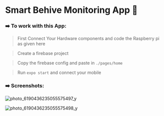 # Smart Behive Monitoring App 🐝
  
### ➡️ To work with this App:
> First Connect Your Hardware components and code the Raspberry pi as given here []()

> Create a firebase project 

> Copy the firebase config and paste in `./pages/home`

> Run `expo start` and connect your mobile

### ➡️ Screenshots:

![photo_6190436235055575497_y](https://user-images.githubusercontent.com/74784363/193989471-9c8e0eba-17c1-4657-bc78-d1272e379922.jpg)

![photo_6190436235055575498_y](https://user-images.githubusercontent.com/74784363/193989482-5d447c54-3533-46d6-81b3-ea573e6eb2c7.jpg)
